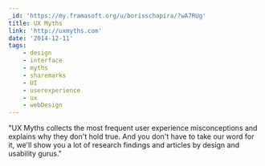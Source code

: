 ```yaml
---
_id: 'https://my.framasoft.org/u/borisschapira/?wA7RUg'
title: UX Myths
link: 'http://uxmyths.com'
date: '2014-12-11'
tags:
    - design
    - interface
    - myths
    - sharemarks
    - UI
    - userexperience
    - ux
    - webDesign
---
```


<div class="markdown"><p>&quot;UX Myths collects the most frequent user experience misconceptions and explains why they don't hold true. And you don't have to take our word for it, we'll show you a lot of research findings and articles by design and usability gurus.&quot;
</p></div>

